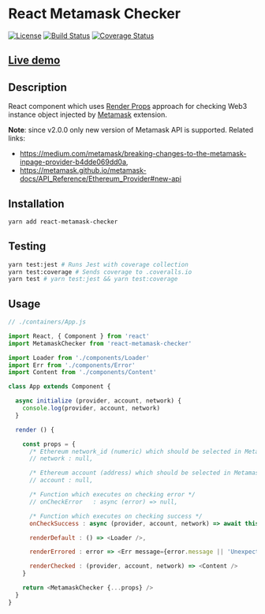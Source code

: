 # React Metamask Checker

[![License](https://img.shields.io/badge/License-MIT-000000.svg)](https://opensource.org/licenses/MIT)
[![Build Status](https://travis-ci.org/LordotU/react-metamask-checker.svg?branch=master)](https://travis-ci.org/LordotU/react-metamask-checker)
[![Coverage Status](https://coveralls.io/repos/github/LordotU/react-metamask-checker/badge.svg)](https://coveralls.io/github/LordotU/react-metamask-checker)

## [Live demo](https://react-metamask-checker-demo-with-parcel.lordotu.now.sh)

## Description

React component which uses [Render Props](https://reactjs.org/docs/render-props.html) approach for checking Web3 instance object injected by [Metamask](https://metamask.io/) extension.

**Note**: since v2.0.0 only new version of Metamask API is supported. Related links:
  * https://medium.com/metamask/breaking-changes-to-the-metamask-inpage-provider-b4dde069dd0a,
  * https://metamask.github.io/metamask-docs/API_Reference/Ethereum_Provider#new-api

## Installation

```bash
yarn add react-metamask-checker
```

## Testing

```bash
yarn test:jest # Runs Jest with coverage collection
yarn test:coverage # Sends coverage to .coveralls.io
yarn test # yarn test:jest && yarn test:coverage
```

## Usage

```javascript
// ./containers/App.js

import React, { Component } from 'react'
import MetamaskChecker from 'react-metamask-checker'

import Loader from './components/Loader'
import Err from './components/Error'
import Content from './components/Content'

class App extends Component {

  async initialize (provider, account, network) {
    console.log(provider, account, network)
  }

  render () {

    const props = {
      /* Ethereum network_id (numeric) which should be selected in Metamask */
      // network : null,

      /* Ethereum account (address) which should be selected in Metamask */
      // account : null,

      /* Function which executes on checking error */
      // onCheckError   : async (error) => null,

      /* Function which executes on checking success */
      onCheckSuccess : async (provider, account, network) => await this.initialize(provider, account, network),

      renderDefault : () => <Loader />,

      renderErrored : error => <Err message={error.message || 'Unexpected error'} />,

      renderChecked : (provider, account, network) => <Content />
    }

    return <MetamaskChecker {...props} />
  }
}
```
